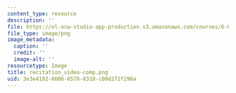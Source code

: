 ```yaml
---
content_type: resource
description: ''
file: https://ol-ocw-studio-app-production.s3.amazonaws.com/courses/6-033-computer-system-engineering-spring-2018/3e3e4182660665788310c00d2f2f296a_recitation_video-comp.png
file_type: image/png
image_metadata:
  caption: ''
  credit: ''
  image-alt: ''
resourcetype: Image
title: recitation_video-comp.png
uid: 3e3e4182-6606-6578-8310-c00d2f2f296a
---
```

